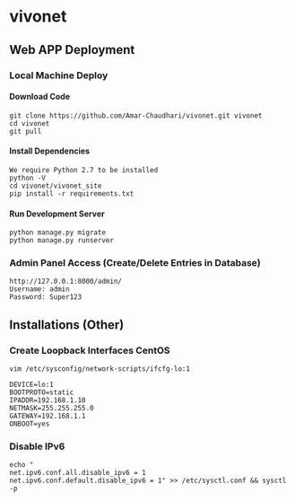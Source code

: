 # vivonet

## Web APP Deployment

### Local Machine Deploy

#### Download Code

```
git clone https://github.com/Amar-Chaudhari/vivonet.git vivonet
cd vivonet
git pull
```

#### Install Dependencies

```
We require Python 2.7 to be installed
python -V
cd vivonet/vivonet_site
pip install -r requirements.txt
```

#### Run Development Server

```
python manage.py migrate
python manage.py runserver
```

### Admin Panel Access (Create/Delete Entries in Database)

```
http://127.0.0.1:8000/admin/
Username: admin
Password: Super123
```

## Installations (Other)

### Create Loopback Interfaces CentOS ###
```
vim /etc/sysconfig/network-scripts/ifcfg-lo:1

DEVICE=lo:1
BOOTPROTO=static
IPADDR=192.168.1.10
NETMASK=255.255.255.0
GATEWAY=192.168.1.1
ONBOOT=yes
```

### Disable IPv6

```
echo "
net.ipv6.conf.all.disable_ipv6 = 1
net.ipv6.conf.default.disable_ipv6 = 1" >> /etc/sysctl.conf && sysctl -p
```